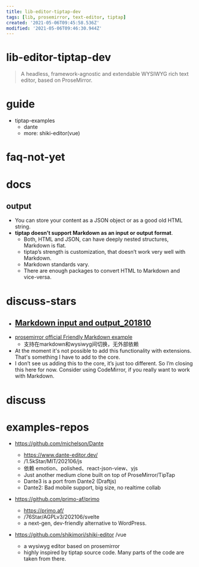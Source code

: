 ```yaml
---
title: lib-editor-tiptap-dev
tags: [lib, prosemirror, text-editor, tiptap]
created: '2021-05-06T09:45:58.536Z'
modified: '2021-05-06T09:46:30.944Z'
---
```


# lib-editor-tiptap-dev

> A headless, framework-agnostic and extendable WYSIWYG rich text editor, based on ProseMirror.

# guide
- tiptap-examples
  - dante
  - more: shiki-editor(vue)
# faq-not-yet

# docs

## output

- You can store your content as a JSON object or as a good old HTML string.
- **tiptap doesn’t support Markdown as an input or output format**. 
  - Both, HTML and JSON, can have deeply nested structures, Markdown is flat.
  - tiptap’s strength is customization, that doesn’t work very well with Markdown.
  - Markdown standards vary.
  - There are enough packages to convert HTML to Markdown and vice-versa.
# discuss-stars
- ## [Markdown input and output_201810](https://github.com/ueberdosis/tiptap/issues/66)
- [prosemirror official Friendly Markdown example](https://prosemirror.net/examples/markdown/)
  - 支持在markdown和wysiwyg间切换，无外部依赖
- At the moment it's not possible to add this functionality with extensions. That's something I have to add to the core.
- I don’t see us adding this to the core, it’s just too different. So I’m closing this here for now. Consider using CodeMirror, if you really want to work with Markdown.
# discuss

# examples-repos
- https://github.com/michelson/Dante
  - https://www.dante-editor.dev/
  - /1.5kStar/MIT/202106/js
  - 依赖 emotion、polished、react-json-view、yjs
  - Just another medium clone built on top of ProseMirror/TipTap
  - Dante3 is a port from Dante2 (Draftjs) 
  - Dante2: Bad mobile support, big size, no realtime collab

- https://github.com/primo-af/primo
  - https://primo.af/
  - /76Star/AGPLv3/202106/svelte
  - a next-gen, dev-friendly alternative to WordPress.

- https://github.com/shikimori/shiki-editor /vue
  - a wysiwyg editor based on prosemirror
  - highly inspired by tiptap source code. Many parts of the code are taken from there.
